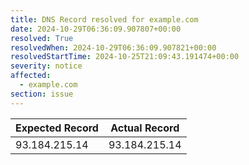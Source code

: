 ```yaml
---
title: DNS Record resolved for example.com
date: 2024-10-29T06:36:09.907807+00:00
resolved: True
resolvedWhen: 2024-10-29T06:36:09.907821+00:00
resolvedStartTime: 2024-10-25T21:09:43.191474+00:00
severity: notice
affected:
  - example.com
section: issue
---
```


| Expected Record  | Actual Record  |
|------------------|----------------|
| 93.184.215.14 | 93.184.215.14 |
